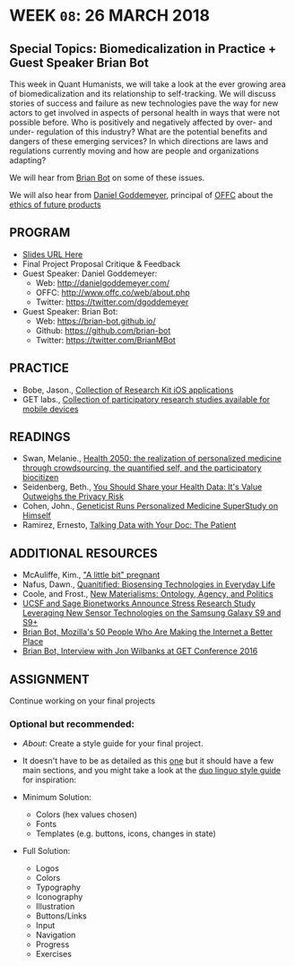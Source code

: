 # WEEK `08`: 26 MARCH 2018
##  Special Topics: Biomedicalization in Practice + Guest Speaker Brian Bot

This week in Quant Humanists, we will take a look at the ever growing area of biomedicalization and its relationship to self-tracking. We will discuss stories of success and failure as new technologies pave the way for new actors to get involved in aspects of personal health in ways that were not possible before. Who is positively and negatively affected by over- and under- regulation of this industry? What are the potential benefits and dangers of these emerging services? In which directions are laws and regulations currently moving and how are people and organizations adapting?

We will hear from [Brian Bot](https://brian-bot.github.io/) on some of these issues.

We will also hear from [Daniel Goddemeyer](http://danielgoddemeyer.com/), principal of [OFFC](http://www.offc.co/web/about.php) about the [ethics of future products](https://interaction18.ixda.org/program/talk-imperfect-futures---the-hidden-ethics-of-tomorrows-products-goddemeyer-daniel/#speaker)

## PROGRAM

- [Slides URL Here](https://docs.google.com/presentation/d/1SIt_mYrxvAXO8_Nxw8txpuTLivcVmcs9A2ZS5pr8Ydo/edit?usp=sharing)
- Final Project Proposal Critique & Feedback
- Guest Speaker: Daniel Goddemeyer:
    + Web: http://danielgoddemeyer.com/
    + OFFC: http://www.offc.co/web/about.php
    + Twitter: https://twitter.com/dgoddemeyer
- Guest Speaker: Brian Bot:
    + Web: https://brian-bot.github.io/
    + Github: https://github.com/brian-bot
    + Twitter: https://twitter.com/BrianMBot

<!-- 
[SCREENSHOTS]
Katie McCurdy [Health Tracking Visualizations](http://katiemccurdy.com/portfolio/health-history-timeline/) 
-->

## PRACTICE
- Bobe, Jason., [Collection of Research Kit iOS applications](https://github.com/jasonbobe/research-kit-apps)
- GET labs., [Collection of participatory research studies available for mobile devices](http://www.getconference.org/GET2016/labs.html)

## READINGS
- Swan, Melanie., [Health 2050: the realization of personalized medicine through crowdsourcing, the quantified self, and the participatory biocitizen](http://www.mdpi.com/2075-4426/2/3/93)
- Seidenberg, Beth., [You Should Share your Health Data: It's Value Outweighs the Privacy Risk](https://www.wired.com/2014/11/on-sharing-your-medical-info/)
- Cohen, John., [Geneticist Runs Personalized Medicine SuperStudy on Himself](https://www.wired.com/2012/03/diabetes-personal-genomics/)
- Ramirez, Ernesto, [Talking Data with Your Doc: The Patient](http://quantifiedself.com/2012/03/talking-data-with-your-doc/)

## ADDITIONAL RESOURCES
- McAuliffe, Kim., ["A little bit" pregnant](https://medium.com/@EnameledKoi/a-little-bit-pregnant-3122683ac793)
- Nafus, Dawn., [Quanitified: Biosensing Technologies in Everyday Life](https://mitpress.mit.edu/books/quantified)
- Coole, and Frost., [New Materialisms: Ontology, Agency, and Politics](https://www.dukeupress.edu/new-materialisms)
- [UCSF and Sage Bionetworks Announce Stress Research Study Leveraging New Sensor Technologies on the Samsung Galaxy S9 and S9+](https://www.businesswire.com/news/home/20180315005916/en/UCSF-Sage-Bionetworks-Announce-Stress-Research-Study)
- [Brian Bot, Mozilla's 50 People Who Are Making the Internet a Better Place](https://foundation.mozilla.org/opportunity/network-50/#BrianBot)
- [Brian Bot, Interview with Jon Wilbanks at GET Conference 2016](https://soundcloud.com/involution-studios/brian-bot-and-john-wilbanks-sage-bionetworks-interview)



## ASSIGNMENT

Continue working on your final projects

### Optional but recommended: 
- *About*: Create a style guide for your final project. 
- It doesn't have to be as detailed as this [one](https://sunlightfoundation.com/2014/03/12/datavizguide/) but it should have a few main sections, and you might take a look at the [duo linguo style guide](https://www.duolingo.com/design/) for inspiration:

- Minimum Solution:
    * Colors (hex values chosen)
    * Fonts
    * Templates (e.g. buttons, icons, changes in state)

- Full Solution:
    * Logos
    * Colors
    * Typography
    * Iconography
    * Illustration
    * Buttons/Links
    * Input
    * Navigation
    * Progress
    * Exercises


